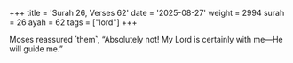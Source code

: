 +++
title = 'Surah 26, Verses 62'
date = '2025-08-27'
weight = 2994
surah = 26
ayah = 62
tags = ["lord"]
+++

Moses reassured ˹them˺, “Absolutely not! My Lord is certainly with me—He will guide me.”